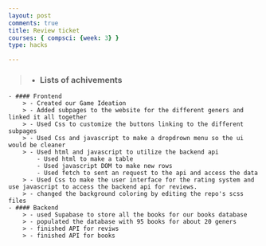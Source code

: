 ```yaml
---
layout: post
comments: true
title: Review ticket
courses: { compsci: {week: 3} }
type: hacks

---
```


> - ### Lists of achivements
    - #### Frontend
        > - Created our Game Ideation
        > - Added subpages to the website for the different geners and linked it all together
        > - Used Css to customize the buttons linking to the different subpages
        > - Used Css and javascript to make a dropdrown menu so the ui would be cleaner
        > - Used html and javascript to utilize the backend api
            - Used html to make a table
            - Used javascript DOM to make new rows
            - Used fetch to sent an request to the api and access the data
        > - Used Css to make the user interface for the rating system and use javascript to access the backend api for reviews.
        > - changed the background coloring by editing the repo's scss files
    - #### Backend
        > - used Supabase to store all the books for our books database
        > - populated the database with 95 books for about 20 geners
        > - finished API for reviws
        > - finished API for books
        

